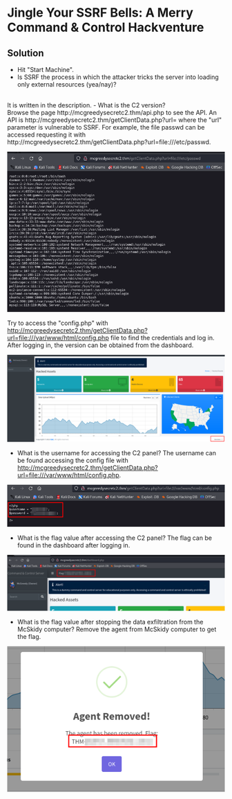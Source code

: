 # Jingle Your SSRF Bells: A Merry Command & Control Hackventure

## Solution
- Hit "Start Machine".
- Is SSRF the process in which the attacker tricks the server into loading only external resources (yea/nay)?
<br/>
It is written in the description.
- What is the C2 version?
<br/>
Browse the page http://mcgreedysecretc2.thm/api.php to see the API. An API is http://mcgreedysecretc2.thm/getClientData.php?url= where the "url" parameter is vulnerable to SSRF. For example, the file passwd can be accessed requesting it with http://mcgreedysecretc2.thm/getClientData.php?url=file:///etc/passwd.

![Alt text](image.png)

Try to access the "config.php" with http://mcgreedysecretc2.thm/getClientData.php?url=file:///var/www/html/config.php file to find the credentials and log in.
After logging in, the version can be obtained from the dashboard.

![Alt text](image-1.png)

- What is the username for accessing the C2 panel?
The username can be found accessing the config file with http://mcgreedysecretc2.thm/getClientData.php?url=file:///var/www/html/config.php.

![Alt text](image-2.png)

- What is the flag value after accessing the C2 panel?
The flag can be found in the dashboard after logging in.

![Alt text](image-3.png)

- What is the flag value after stopping the data exfiltration from the McSkidy computer?
Remove the agent from McSkidy computer to get the flag.

![Alt text](image-4.png)
